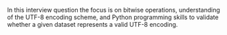 In this interview question the focus is on bitwise operations, understanding of the UTF-8 encoding scheme, and Python programming skills to validate whether a given dataset represents a valid UTF-8 encoding. 
